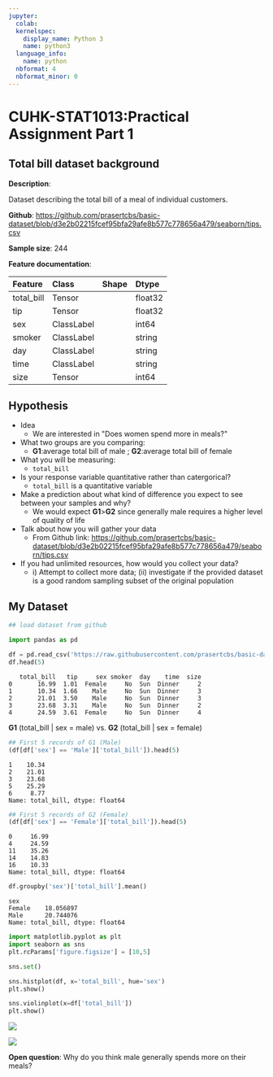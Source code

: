 ```yaml
---
jupyter:
  colab:
  kernelspec:
    display_name: Python 3
    name: python3
  language_info:
    name: python
  nbformat: 4
  nbformat_minor: 0
---
```


<div class="cell markdown" id="o4m72eEchiFK">

# CUHK-STAT1013:Practical Assignment Part 1

</div>

<div class="cell markdown" id="SAm7lUTUn8SU">

## Total bill dataset background

**Description**:

Dataset describing the total bill of a meal of individual customers.

**Github**:
<https://github.com/prasertcbs/basic-dataset/blob/d3e2b02215fcef95bfa29afe8b577c778656a479/seaborn/tips.csv>

**Sample size**: 244

**Feature documentation**:

| Feature    | Class      | Shape | Dtype   |
|:-----------|:-----------|:------|:--------|
| total_bill | Tensor     |       | float32 |
| tip        | Tensor     |       | float32 |
| sex        | ClassLabel |       | int64   |
| smoker     | ClassLabel |       | string  |
| day        | ClassLabel |       | string  |
| time       | ClassLabel |       | string  |
| size       | Tensor     |       | int64   |

</div>

<div class="cell markdown" id="ZfDEmHOLvuPm">

## Hypothesis

-   Idea
    -   We are interested in "Does women spend more in meals?"
-   What two groups are you comparing:
    -   **G1**:average total bill of male ; **G2**:average total bill of
        female
-   What you will be measuring:
    -   `total_bill`
-   Is your response variable quantitative rather than catergorical?
    -   `total_bill` is a quantitative variable
-   Make a prediction about what kind of difference you expect to see
    between your samples and why?
    -   We would expect **G1**\>**G2** since generally male requires a
        higher level of quality of life
-   Talk about how you will gather your data
    -   From Github link:
        <https://github.com/prasertcbs/basic-dataset/blob/d3e2b02215fcef95bfa29afe8b577c778656a479/seaborn/tips.csv>
-   If you had unlimited resources, how would you collect your data?
    -   i\) Attempt to collect more data; (ii) investigate if the
        provided dataset is a good random sampling subset of the
        original population

</div>

<div class="cell markdown" id="PWe8WjYlG9re">

## My Dataset

</div>

<div class="cell code"
colab="{&quot;base_uri&quot;:&quot;https://localhost:8080/&quot;,&quot;height&quot;:206}"
id="rOj1n_boxZUQ" outputId="26095e22-4067-453e-db58-a78bc74bb82a">

``` python
## load dataset from github

import pandas as pd

df = pd.read_csv('https://raw.githubusercontent.com/prasertcbs/basic-dataset/d3e2b02215fcef95bfa29afe8b577c778656a479/seaborn/tips.csv')
df.head(5)


```

<div class="output execute_result" execution_count="17">

       total_bill   tip     sex smoker  day    time  size
    0       16.99  1.01  Female     No  Sun  Dinner     2
    1       10.34  1.66    Male     No  Sun  Dinner     3
    2       21.01  3.50    Male     No  Sun  Dinner     3
    3       23.68  3.31    Male     No  Sun  Dinner     2
    4       24.59  3.61  Female     No  Sun  Dinner     4

</div>

</div>

<div class="cell markdown" id="c9yphY661u7X">

**G1** (total_bill \| sex = male) vs. **G2** (total_bill \| sex =
female)

</div>

<div class="cell code"
colab="{&quot;base_uri&quot;:&quot;https://localhost:8080/&quot;}"
id="4aGI8VsF3feO" outputId="fd511c4d-cacf-482c-afa0-adbc812c809f">

``` python
## First 5 records of G1 (Male)
(df[df['sex'] == 'Male']['total_bill']).head(5)
```

<div class="output execute_result" execution_count="12">

    1    10.34
    2    21.01
    3    23.68
    5    25.29
    6     8.77
    Name: total_bill, dtype: float64

</div>

</div>

<div class="cell code"
colab="{&quot;base_uri&quot;:&quot;https://localhost:8080/&quot;}"
id="QxpoKhcmlPaG" outputId="21409822-08c5-4541-87ef-eba11bf29bbb">

``` python
## First 5 records of G2 (Female)
(df[df['sex'] == 'Female']['total_bill']).head(5)
```

<div class="output execute_result" execution_count="4">

    0     16.99
    4     24.59
    11    35.26
    14    14.83
    16    10.33
    Name: total_bill, dtype: float64

</div>

</div>

<div class="cell code"
colab="{&quot;base_uri&quot;:&quot;https://localhost:8080/&quot;}"
id="QXQwXOm_Dj8G" outputId="821cb4f4-85f3-4bb2-ebe6-843c8914a9fb">

``` python
df.groupby('sex')['total_bill'].mean()
```

<div class="output execute_result" execution_count="13">

    sex
    Female    18.056897
    Male      20.744076
    Name: total_bill, dtype: float64

</div>

</div>

<div class="cell code" id="A6Ltm7QqBv39">

``` python
import matplotlib.pyplot as plt
import seaborn as sns
plt.rcParams['figure.figsize'] = [10,5]

sns.set()
```

</div>

<div class="cell code"
colab="{&quot;base_uri&quot;:&quot;https://localhost:8080/&quot;,&quot;height&quot;:661}"
id="N5JP5lLN_SiG" outputId="7dff2466-21c1-4b00-c34a-ef212d4e611c">

``` python
sns.histplot(df, x='total_bill', hue='sex')
plt.show()

sns.violinplot(x=df['total_bill'])
plt.show()

```

<div class="output display_data">

![](2d51e71cd238997a7f94dc2ac8cb76d97279829c.png)

</div>

<div class="output display_data">

![](3768e899ea6adbdd794c85f3ce1686d30bbe5295.png)

</div>

</div>

<div class="cell markdown" id="7KEFjAwQEO1N">

**Open question**: Why do you think male generally spends more on their
meals?

</div>

